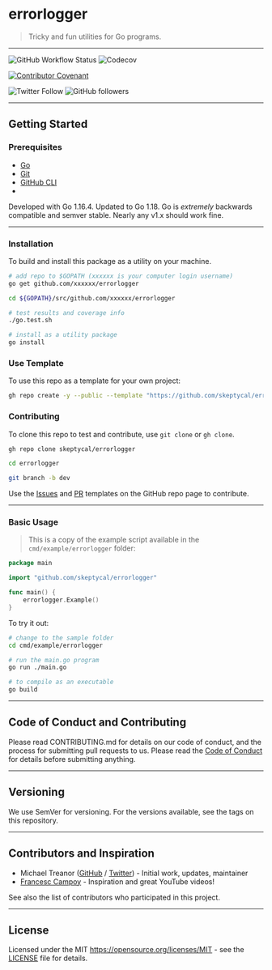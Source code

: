 # errorlogger

> Tricky and fun utilities for Go programs.

---

![GitHub Workflow Status](https://img.shields.io/github/workflow/status/skeptycal/errorlogger/Go) ![Codecov](https://img.shields.io/codecov/c/github/skeptycal/errorlogger)

[![Contributor Covenant](https://img.shields.io/badge/Contributor%20Covenant-v1.4%20adopted-ff69b4.svg)](code-of-conduct.md)

![Twitter Follow](https://img.shields.io/twitter/follow/skeptycal.svg?label=%40skeptycal&style=social) ![GitHub followers](https://img.shields.io/github/followers/skeptycal.svg?style=social)

---

## Getting Started

### Prerequisites

-   [Go](https://golang.org/)
-   [Git](https://git-scm.com/)
-   [GitHub CLI](https://cli.github.com/)
-

Developed with Go 1.16.4. Updated to Go 1.18. Go is _extremely_ backwards compatible and semver stable. Nearly any v1.x should work fine.

---

### Installation

To build and install this package as a utility on your machine.

```bash
# add repo to $GOPATH (xxxxxx is your computer login username)
go get github.com/xxxxxx/errorlogger

cd ${GOPATH}/src/github.com/xxxxxx/errorlogger

# test results and coverage info
./go.test.sh

# install as a utility package
go install

```

### Use Template

To use this repo as a template for your own project:

```sh
gh repo create -y --public --template "https://github.com/skeptycal/errorlogger"
```

### Contributing

To clone this repo to test and contribute, use `git clone` or `gh clone`.

```sh
gh repo clone skeptycal/errorlogger

cd errorlogger

git branch -b dev

```

Use the [Issues][issues] and [PR][pr] templates on the GitHub repo page to contribute.

---

### Basic Usage

> This is a copy of the example script available in the `cmd/example/errorlogger` folder:

```go
package main

import "github.com/skeptycal/errorlogger"

func main() {
    errorlogger.Example()
}

```

To try it out:

```sh
# change to the sample folder
cd cmd/example/errorlogger

# run the main.go program
go run ./main.go

# to compile as an executable
go build
```

---

## Code of Conduct and Contributing

Please read CONTRIBUTING.md for details on our code of conduct, and the process for submitting pull requests to us. Please read the [Code of Conduct](CODE_OF_CONDUCT.md) for details before submitting anything.

---

## Versioning

We use SemVer for versioning. For the versions available, see the tags on this repository.

---

## Contributors and Inspiration

-   Michael Treanor ([GitHub][github] / [Twitter][twitter]) - Initial work, updates, maintainer
-   [Francesc Campoy][campoy] - Inspiration and great YouTube videos!

See also the list of contributors who participated in this project.

---

## License

Licensed under the MIT <https://opensource.org/licenses/MIT> - see the [LICENSE](LICENSE) file for details.

[twitter]: (https://www.twitter.com/skeptycal)
[github]: (https://github.com/skeptycal)
[campoy]: (https://github.com/campoy)
[fatih]: (https://github.com/fatih/color)
[issues]: (https://github.com/skeptycal/errorlogger/issues)
[pr]: (https://github.com/skeptycal/errorlogger/pulls)
